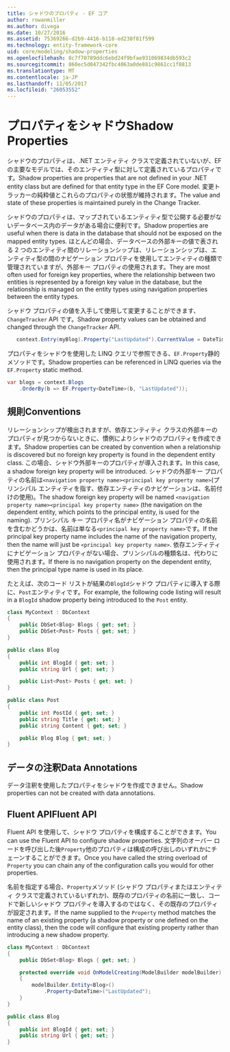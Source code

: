 ```yaml
---
title: シャドウのプロパティ - EF コア
author: rowanmiller
ms.author: divega
ms.date: 10/27/2016
ms.assetid: 75369266-d2b9-4416-b118-ed238f81f599
ms.technology: entity-framework-core
uid: core/modeling/shadow-properties
ms.openlocfilehash: 8c7f70789ddc6ebd24f9bfae931069834db593c2
ms.sourcegitcommit: 860ec5d047342fbc4063a0de881c9861cc1f8813
ms.translationtype: MT
ms.contentlocale: ja-JP
ms.lasthandoff: 11/05/2017
ms.locfileid: "26053552"
---
```

# <a name="shadow-properties"></a><span data-ttu-id="65052-102">プロパティをシャドウ</span><span class="sxs-lookup"><span data-stu-id="65052-102">Shadow Properties</span></span>

<span data-ttu-id="65052-103">シャドウのプロパティは、.NET エンティティ クラスで定義されていないが、EF の主要なモデルでは、そのエンティティ型に対して定義されているプロパティです。</span><span class="sxs-lookup"><span data-stu-id="65052-103">Shadow properties are properties that are not defined in your .NET entity class but are defined for that entity type in the EF Core model.</span></span> <span data-ttu-id="65052-104">変更トラッカーの純粋値とこれらのプロパティの状態が維持されます。</span><span class="sxs-lookup"><span data-stu-id="65052-104">The value and state of these properties is maintained purely in the Change Tracker.</span></span>

<span data-ttu-id="65052-105">シャドウのプロパティは、マップされているエンティティ型で公開する必要がないデータベース内のデータがある場合に便利です。</span><span class="sxs-lookup"><span data-stu-id="65052-105">Shadow properties are useful when there is data in the database that should not be exposed on the mapped entity types.</span></span> <span data-ttu-id="65052-106">ほとんどの場合、データベースの外部キーの値で表される 2 つのエンティティ間のリレーションシップは、リレーションシップは、エンティティ型の間のナビゲーション プロパティを使用してエンティティの種類で管理されていますが、外部キー プロパティの使用されます。</span><span class="sxs-lookup"><span data-stu-id="65052-106">They are most often used for foreign key properties, where the relationship between two entities is represented by a foreign key value in the database, but the relationship is managed on the entity types using navigation properties between the entity types.</span></span>

<span data-ttu-id="65052-107">シャドウ プロパティの値を入手して使用して変更することができます、 `ChangeTracker` API です。</span><span class="sxs-lookup"><span data-stu-id="65052-107">Shadow property values can be obtained and changed through the `ChangeTracker` API.</span></span>

``` csharp
   context.Entry(myBlog).Property("LastUpdated").CurrentValue = DateTime.Now;
```

<span data-ttu-id="65052-108">プロパティをシャドウを使用した LINQ クエリで参照できる、`EF.Property`静的メソッドです。</span><span class="sxs-lookup"><span data-stu-id="65052-108">Shadow properties can be referenced in LINQ queries via the `EF.Property` static method.</span></span>

``` csharp
var blogs = context.Blogs
    .OrderBy(b => EF.Property<DateTime>(b, "LastUpdated"));
```

## <a name="conventions"></a><span data-ttu-id="65052-109">規則</span><span class="sxs-lookup"><span data-stu-id="65052-109">Conventions</span></span>

<span data-ttu-id="65052-110">リレーションシップが検出されますが、依存エンティティ クラスの外部キーのプロパティが見つからないときに、慣例によりシャドウのプロパティを作成できます。</span><span class="sxs-lookup"><span data-stu-id="65052-110">Shadow properties can be created by convention when a relationship is discovered but no foreign key property is found in the dependent entity class.</span></span> <span data-ttu-id="65052-111">この場合、シャドウ外部キーのプロパティが導入されます。</span><span class="sxs-lookup"><span data-stu-id="65052-111">In this case, a shadow foreign key property will be introduced.</span></span> <span data-ttu-id="65052-112">シャドウの外部キー プロパティの名前は`<navigation property name><principal key property name>`(プリンシパル エンティティを指す、依存エンティティのナビゲーションは、名前付けの使用)。</span><span class="sxs-lookup"><span data-stu-id="65052-112">The shadow foreign key property will be named `<navigation property name><principal key property name>` (the navigation on the dependent entity, which points to the principal entity, is used for the naming).</span></span> <span data-ttu-id="65052-113">プリンシパル キー プロパティ名がナビゲーション プロパティの名前を含むかどうかは、名前は単なる`<principal key property name>`です。</span><span class="sxs-lookup"><span data-stu-id="65052-113">If the principal key property name includes the name of the navigation property, then the name will just be `<principal key property name>`.</span></span> <span data-ttu-id="65052-114">依存エンティティにナビゲーション プロパティがない場合、プリンシパルの種類名は、代わりに使用されます。</span><span class="sxs-lookup"><span data-stu-id="65052-114">If there is no navigation property on the dependent entity, then the principal type name is used in its place.</span></span>

<span data-ttu-id="65052-115">たとえば、次のコード リストが結果の`BlogId`シャドウ プロパティに導入する際に、`Post`エンティティです。</span><span class="sxs-lookup"><span data-stu-id="65052-115">For example, the following code listing will result in a `BlogId` shadow property being introduced to the `Post` entity.</span></span>

<!-- [!code-csharp[Main](samples/core/Modeling/Conventions/Samples/ShadowForeignKey.cs)] -->
``` csharp
class MyContext : DbContext
{
    public DbSet<Blog> Blogs { get; set; }
    public DbSet<Post> Posts { get; set; }
}

public class Blog
{
    public int BlogId { get; set; }
    public string Url { get; set; }

    public List<Post> Posts { get; set; }
}

public class Post
{
    public int PostId { get; set; }
    public string Title { get; set; }
    public string Content { get; set; }

    public Blog Blog { get; set; }
}
```

## <a name="data-annotations"></a><span data-ttu-id="65052-116">データの注釈</span><span class="sxs-lookup"><span data-stu-id="65052-116">Data Annotations</span></span>

<span data-ttu-id="65052-117">データ注釈を使用したプロパティをシャドウを作成できません。</span><span class="sxs-lookup"><span data-stu-id="65052-117">Shadow properties can not be created with data annotations.</span></span>

## <a name="fluent-api"></a><span data-ttu-id="65052-118">Fluent API</span><span class="sxs-lookup"><span data-stu-id="65052-118">Fluent API</span></span>

<span data-ttu-id="65052-119">Fluent API を使用して、シャドウ プロパティを構成することができます。</span><span class="sxs-lookup"><span data-stu-id="65052-119">You can use the Fluent API to configure shadow properties.</span></span> <span data-ttu-id="65052-120">文字列のオーバー ロードを呼び出した後`Property`他のプロパティは構成の呼び出しのいずれかにチェーンすることができます。</span><span class="sxs-lookup"><span data-stu-id="65052-120">Once you have called the string overload of `Property` you can chain any of the configuration calls you would for other properties.</span></span>

<span data-ttu-id="65052-121">名前を指定する場合、`Property`メソッド (シャドウ プロパティまたはエンティティ クラスで定義されているいずれか)、既存のプロパティの名前に一致し、コードで新しいシャドウ プロパティを導入するのではなく、その既存のプロパティが設定されます。</span><span class="sxs-lookup"><span data-stu-id="65052-121">If the name supplied to the `Property` method matches the name of an existing property (a shadow property or one defined on the entity class), then the code will configure that existing property rather than introducing a new shadow property.</span></span>

<!-- [!code-csharp[Main](samples/core/Modeling/FluentAPI/Samples/ShadowProperty.cs?highlight=7,8)] -->
``` csharp
class MyContext : DbContext
{
    public DbSet<Blog> Blogs { get; set; }

    protected override void OnModelCreating(ModelBuilder modelBuilder)
    {
        modelBuilder.Entity<Blog>()
            .Property<DateTime>("LastUpdated");
    }
}

public class Blog
{
    public int BlogId { get; set; }
    public string Url { get; set; }
}
```
